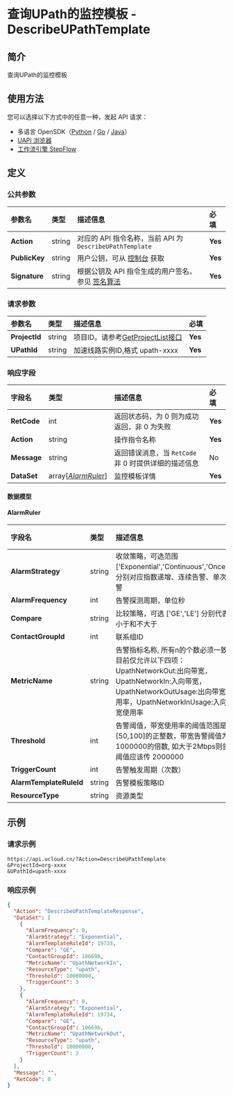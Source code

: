 # 查询UPath的监控模板 - DescribeUPathTemplate

## 简介

查询UPath的监控模板





## 使用方法

您可以选择以下方式中的任意一种，发起 API 请求：
- 多语言 OpenSDK（[Python](https://github.com/ucloud/ucloud-sdk-python3) / [Go](https://github.com/ucloud/ucloud-sdk-go) / [Java](https://github.com/ucloud/ucloud-sdk-java)）
- [UAPI 浏览器](https://console.ucloud.cn/uapi/detail?id=DescribeUPathTemplate)
- [工作流引擎 StepFlow](https://console.ucloud.cn/stepflow/manage/)

## 定义

### 公共参数

| 参数名 | 类型 | 描述信息 | 必填 |
|:---|:---|:---|:---|
| **Action**     | string  | 对应的 API 指令名称，当前 API 为 `DescribeUPathTemplate`                        | **Yes** |
| **PublicKey**  | string  | 用户公钥，可从 [控制台](https://console.ucloud.cn/uapi/apikey) 获取                                             | **Yes** |
| **Signature**  | string  | 根据公钥及 API 指令生成的用户签名，参见 [签名算法](api/summary/signature.md)  | **Yes** |

### 请求参数

| 参数名 | 类型 | 描述信息 | 必填 |
|:---|:---|:---|:---|
| **ProjectId** | string | 项目ID。请参考[GetProjectList接口](api/summary/get_project_list) |**Yes**|
| **UPathId** | string | 加速线路实例ID,格式 upath-xxxx |**Yes**|

### 响应字段

| 字段名 | 类型 | 描述信息 | 必填 |
|:---|:---|:---|:---|
| **RetCode** | int | 返回状态码，为 0 则为成功返回，非 0 为失败 |**Yes**|
| **Action** | string | 操作指令名称 |**Yes**|
| **Message** | string | 返回错误消息，当 `RetCode` 非 0 时提供详细的描述信息 |No|
| **DataSet** | array[[*AlarmRuler*](#AlarmRuler)] | 监控模板详情 |**Yes**|

#### 数据模型


#### AlarmRuler

| 字段名 | 类型 | 描述信息 | 必填 |
|:---|:---|:---|:---|
| **AlarmStrategy** | string | 收敛策略，可选范围 ['Exponential','Continuous','Once']，分别对应指数递增、连续告警、单次告警 |**Yes**|
| **AlarmFrequency** | int | 告警探测周期，单位秒 |**Yes**|
| **Compare** | string | 比较策略，可选 ['GE','LE']  分别代表不小于和不大于 |**Yes**|
| **ContactGroupId** | int | 联系组ID |**Yes**|
| **MetricName** | string | 告警指标名称, 所有n的个数必须一致。目前仅允许以下四项：UpathNetworkOut:出向带宽，UpathNetworkIn:入向带宽，UpathNetworkOutUsage:出向带宽使用率，UpathNetworkInUsage:入向带宽使用率 |**Yes**|
| **Threshold** | int | 告警阈值，带宽使用率的阈值范围是[50,100]的正整数，带宽告警阈值为1000000的倍数, 如大于2Mbps则告警 阈值应该传 2000000 |**Yes**|
| **TriggerCount** | int | 告警触发周期（次数） |**Yes**|
| **AlarmTemplateRuleId** | string | 告警模板策略ID |**Yes**|
| **ResourceType** | string | 资源类型 |No|

## 示例

### 请求示例
    
```
https://api.ucloud.cn/?Action=DescribeUPathTemplate
&ProjectId=org-xxxx
&UPathId=upath-xxxx
```

### 响应示例
    
```json
{
  "Action": "DescribeUPathTemplateResponse",
  "DataSet": [
    {
      "AlarmFrequency": 0,
      "AlarmStrategy": "Exponential",
      "AlarmTemplateRuleId": 19733,
      "Compare": "GE",
      "ContactGroupId": 106696,
      "MetricName": "UpathNetworkIn",
      "ResourceType": "upath",
      "Threshold": 10000000,
      "TriggerCount": 3
    },
    {
      "AlarmFrequency": 0,
      "AlarmStrategy": "Exponential",
      "AlarmTemplateRuleId": 19734,
      "Compare": "GE",
      "ContactGroupId": 106696,
      "MetricName": "UpathNetworkOut",
      "ResourceType": "upath",
      "Threshold": 10000000,
      "TriggerCount": 3
    }
  ],
  "Message": "",
  "RetCode": 0
}
```





